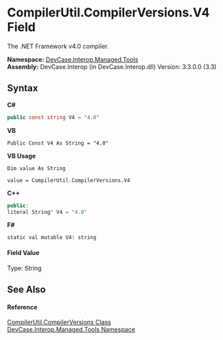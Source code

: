 # CompilerUtil.CompilerVersions.V4 Field
 

The .NET Framework v4.0 compiler.

**Namespace:**&nbsp;<a href="N_DevCase_Interop_Managed_Tools">DevCase.Interop.Managed.Tools</a><br />**Assembly:**&nbsp;DevCase.Interop (in DevCase.Interop.dll) Version: 3.3.0.0 (3.3)

## Syntax

**C#**<br />
``` C#
public const string V4 = "4.0"
```

**VB**<br />
``` VB
Public Const V4 As String = "4.0"
```

**VB Usage**<br />
``` VB Usage
Dim value As String

value = CompilerUtil.CompilerVersions.V4

```

**C++**<br />
``` C++
public:
literal String^ V4 = "4.0"
```

**F#**<br />
``` F#
static val mutable V4: string
```


#### Field Value
Type: String

## See Also


#### Reference
<a href="T_DevCase_Interop_Managed_Tools_CompilerUtil_CompilerVersions">CompilerUtil.CompilerVersions Class</a><br /><a href="N_DevCase_Interop_Managed_Tools">DevCase.Interop.Managed.Tools Namespace</a><br />